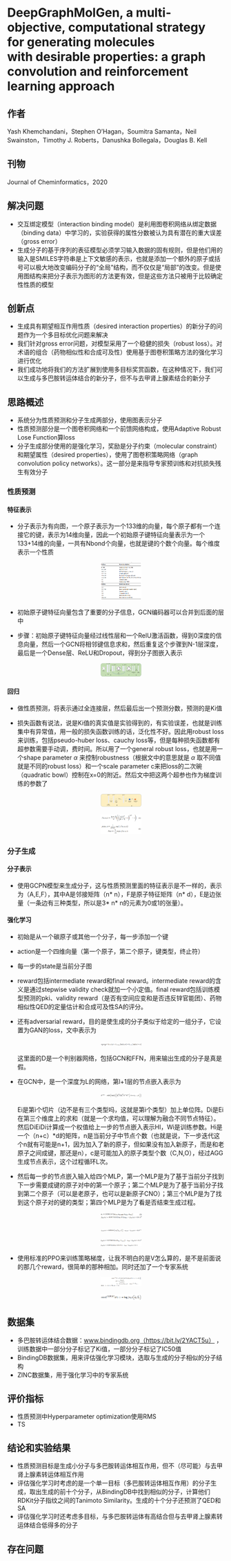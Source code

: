 # DeepGraphMolGen, a multi-objective, computational strategy for generating molecules with desirable properties: a graph convolution and reinforcement learning approach

## 作者

Yash Khemchandani，Stephen O’Hagan，Soumitra Samanta，Neil Swainston，Timothy J. Roberts，Danushka Bollegala，Douglas B. Kell

## 刊物

Journal of Cheminformatics，2020

## 解决问题

* 交互绑定模型（interaction binding model）是利用图卷积网络从绑定数据（binding data）中学习的，实验获得的属性分数被认为具有潜在的重大误差（gross error）
* 生成分子的基于序列的表征模型必须学习输入数据的固有规则，但是他们用的输入是SMILES字符串是上下文敏感的表示，也就是添加一个额外的原子或括号可以极大地改变编码分子的“全局”结构，而不仅仅是“局部”的改变。但是使用图结构来把分子表示为图形的方法更有效，但是这些方法只被用于比较确定性性质的模型

## 创新点

* 生成具有期望相互作用性质（desired interaction properties）的新分子的问题作为一个多目标优化问题来解决
* 我们针对gross error问题，对模型采用了一个稳健的损失（robust loss）。对术语的组合（药物相似性和合成可及性）使用基于图卷积策略方法的强化学习进行优化
* 我们成功地将我们的方法扩展到使用多目标奖赏函数，在这种情况下，我们可以生成与多巴胺转运体结合的新分子，但不与去甲肾上腺素结合的新分子

## 思路概述

* 系统分为性质预测和分子生成两部分，使用图表示分子
* 性质预测部分是一个图卷积网络和一个前馈网络构成，使用Adaptive Robust Lose Function算loss
* 分子生成部分使用的是强化学习，奖励是分子约束（molecular constraint）和期望属性（desired properties），使用了图卷积策略网络（graph convolution policy networks）。这一部分是来指导专家预训练和对抗损失残生有效分子

### 性质预测

#### 特征表示

* 分子表示为有向图，一个原子表示为一个133维的向量，每个原子都有一个连接它的键，表示为14维向量，因此一个初始原子键特征向量表示为一个133+14维的向量，一共有Nbond个向量，也就是键的个数个向量。每个维度表示一个性质
  
  <p align="center"><img src="pic/分子表示的维度含义.png" alt="分子表示的维度含义" width="20%"/></p>
* 初始原子键特征向量包含了重要的分子信息，GCN编码器可以合并到后面的层中
* 步骤：初始原子键特征向量经过线性层和一个RelU激活函数，得到0深度的信息向量，然后一个GCN将相邻键信息求和，然后重复这个步骤到N-1层深度，最后是一个Dense层、ReLU和Dropout，得到分子图嵌入表示
  
  <p align="center"><img src="pic/特征表示图.png" alt="特征表示图" width="20%"/></p>

#### 回归

* 做性质预测，将表示通过全连接层，然后最后出一个预测分数，预测的是Ki值
* 损失函数有说法，说是Ki值的真实值是实验得到的，有实验误差，也就是训练集中有异常值，用一般的损失函数训练的话，泛化性不好。因此用robust loss来训练，包括pseudo-huber loss、cauchy loss等，但是每种损失函数都有超参数需要手动调，费时间。所以用了一个general robust loss，也就是用一个shape parameter $\alpha$ 来控制robustness（根据文中的意思就是 $\alpha$ 取不同值就是不同的robust loss）和一个scale parameter c来把loss的二次碗（quadratic bowl）控制在x=0的附近。然后文中把这两个超参也作为梯度训练的参数了
  
  <p align="center"><img src="pic/回归图.png" alt="回归图" width="20%"/></p>
  
  <p align="center"><img src="pic/loss函数.png" alt="loss函数" width="20%"/></p>

### 分子生成

#### 分子表示

* 使用GCPN模型来生成分子，这与性质预测里面的特征表示是不一样的，表示为（A,E,F），其中A是邻接矩阵（n* n），F是原子特征矩阵（n* d），E是边张量（一条边有三种类型，所以是3* n* n的元素为0或1的张量）。

#### 强化学习

* 初始是从一个碳原子或其他一个分子，每一步添加一个键
* action是一个四维向量（第一个原子，第二个原子，键类型，终止符）
* 每一步的state是当前分子图
* reward包括intermediate reward和final reward。intermediate reward的含义是通过stepwise validity check就加一个小定值。final reward包括训练模型预测的pki、validity reward（是否有空间应变和是否违反锌官能团）、药物相似性QED的定量估计和合成可及性SA的评分。
* 还有adversarial reward，目的是使生成的分子类似于给定的一组分子，它设置为GAN的loss，文中表示为
  
  <p align="center"><img src="pic/文中GAN.png" alt="文中GAN" width="20%"/></p>
  这里面的D是一个判别器网络，包括GCN和FFN，用来输出生成的分子是真是假。
* 在GCN中，是一个深度为L的网络，第l+1层的节点嵌入表示为
  
  <p align="center"><img src="pic/GCN分子生成.png" alt="GCN分子生成" width="20%"/></p>
  Ei是第i个切片（边不是有三个类型吗，这就是第i个类型）加上单位阵。Di是Ei在第三个维度上的求和（就是一个求均值，可以理解为融合不同节点特征）。然后DiEiDi计算成一个权值给上一步的节点嵌入表示Hl，Wi是训练参数。Hi是一个（n+c）*d的矩阵，n是当前分子中节点个数（也就是说，下一步迭代这个n就有可能是n+1，因为加入了新的原子，但如果没有加入新原子，而是和老原子之间成键，那还是n），c是可能加入的原子类型个数（C,N,O），经过AGG生成节点表示，这个过程循环L次。
* 然后每一步的节点嵌入输入给四个MLP，第一个MLP是为了基于当前分子找到下一步需要成键的原子对中的第一个原子；第二个MLP是为了基于当前分子找到第二个原子（可以是老原子，也可以是新原子CNO）；第三个MLP是为了找到这个原子对的键的类型；第四个MLP是为了看是否结束生成过程。
  
  <p align="center"><img src="pic/第一个MLP.png" alt="第一个MLP" width="20%"/></p>
  
  <p align="center"><img src="pic/第二个MLP.png" alt="第二个MLP" width="20%"/></p>
  
  <p align="center"><img src="pic/第三个和第四个MLP.png" alt="第三个和第四个MLP" width="20%"/></p>
* 使用标准的PPO来训练策略梯度，让我不明白的是V怎么算的，是不是前面说的那几个reward，很简单的那种相加。同时还加了一个专家系统
  
  <p align="center"><img src="pic/ppo.png" alt="ppo" width="20%"/></p>
  
  <p align="center"><img src="pic/专家系统.png" alt="专家系统" width="20%"/></p>

## 数据集

* 多巴胺转运体结合数据：www.bindingdb.org（https://bit.ly/2YACT5u） ，训练数据中一部分分子标记了Ki值，一部分分子标记了IC50值
* BindingDB数据集，用来评估强化学习模块，选取与生成的分子相似的分子结构
* ZINC数据集，用于强化学习中的专家系统

## 评价指标

* 性质预测中Hyperparameter optimization使用RMS
* TS

## 结论和实验结果

* 性质预测目标是生成小分子与多巴胺转运体相互作用，但不（尽可能）与去甲肾上腺素转运体相互作用
* 评估强化学习时考虑的是一个单一目标（多巴胺转运体相互作用）的分子生成，取出生成的前十个分子，从BindingDB中找到相似的分子，计算他们RDKit分子指纹之间的Tanimoto Similarity。生成的十个分子还预测了QED和SA
* 评估强化学习时还考虑多目标，与多巴胺转运体有高结合但与去甲肾上腺素转运体结合低得多的分子

## 存在问题